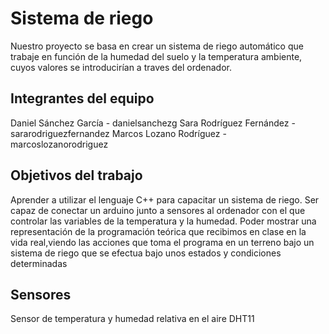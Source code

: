 # Sistema de riego

Nuestro proyecto se basa en crear un sistema de riego automático que trabaje en función de la humedad del suelo y la temperatura ambiente, cuyos valores se introducirían a traves del ordenador. 

## Integrantes del equipo 

Daniel Sánchez García - danielsanchezg
Sara Rodríguez Fernández - sararodriguezfernandez
Marcos Lozano Rodríguez - marcoslozanorodriguez

## Objetivos del trabajo

Aprender a utilizar el lenguaje C++ para capacitar un sistema de riego.
Ser capaz de conectar un arduino junto a sensores al ordenador con el que controlar las variables de la temperatura y la humedad.
Poder mostrar una representación de la programación teórica que recibimos en clase en la vida real,viendo las acciones que toma el programa en un terreno bajo un sistema de riego que se efectua bajo unos estados y condiciones determinadas

## Sensores
Sensor de temperatura y humedad relativa en el aire DHT11
